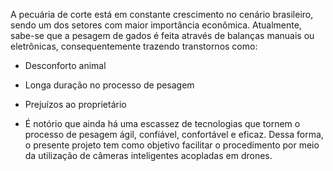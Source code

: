A pecuária de corte está em constante crescimento no cenário brasileiro, sendo um dos setores com maior importância econômica. Atualmente, sabe-se que a pesagem de gados é feita através de balanças manuais ou eletrônicas, consequentemente trazendo transtornos como:

- Desconforto animal

- Longa duração no processo de pesagem

- Prejuízos ao proprietário

- É notório que ainda há uma escassez de tecnologias que tornem o processo de pesagem ágil, confiável, confortável e eficaz. Dessa forma, o presente projeto tem como objetivo facilitar o procedimento por meio da utilização de câmeras inteligentes acopladas em drones.
